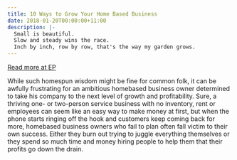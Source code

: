 ```yaml
---
title: 10 Ways to Grow Your Home Based Business
date: 2018-01-20T00:00:00+11:00
description: |-
  Small is beautiful.
  Slow and steady wins the race.
  Inch by inch, row by row, that's the way my garden grows.
---
```

[Read more at EP](https://www.entrepreneur.com/article/71910)

While such homespun wisdom might be fine for common folk, it can be awfully frustrating for an ambitious homebased business owner determined to take his company to the next level of growth and profitability. Sure, a thriving one- or two-person service business with no inventory, rent or employees can seem like an easy way to make money at first, but when the phone starts ringing off the hook and customers keep coming back for more, homebased business owners who fail to plan often fall victim to their own success. Either they burn out trying to juggle everything themselves or they spend so much time and money hiring people to help them that their profits go down the drain.
